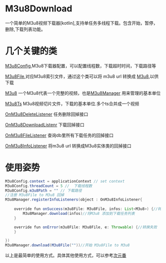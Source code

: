 # M3u8Download
一个简单的M3u8视频下载器[kotlin],支持单任务多线程下载。包含开始，暂停，删除,下载列表功能。

几个关键的类
========

[M3u8Config](https://github.com/fanchen001/M3u8Download/blob/master/app/src/main/java/com/fanchen/m3u8/M3u8Config.kt),M3u8下载器配置，可以配置线程数，下载超时时间，下载路径等

[M3u8File](https://github.com/fanchen001/M3u8Download/blob/master/app/src/main/java/com/fanchen/m3u8/bean/M3u8File.kt),对应M3u8索引文件，通过这个类可以将 m3u8 url 转换成 [M3u8](https://github.com/fanchen001/M3u8Download/blob/master/app/src/main/java/com/fanchen/m3u8/bean/M3u8.kt),以供下载

[M3u8](https://github.com/fanchen001/M3u8Download/blob/master/app/src/main/java/com/fanchen/m3u8/bean/M3u8.kt) 一个M3u8代表一个完整的视频，也是[M3u8Manager](https://github.com/fanchen001/M3u8Download/blob/master/app/src/main/java/com/fanchen/m3u8/M3u8Manager.kt) 用来管理的基本单位

[M3u8Ts](https://github.com/fanchen001/M3u8Download/blob/master/app/src/main/java/com/fanchen/m3u8/bean/M3u8Ts.kt) M3u8视频切片文件，下载的基本单位.多个ts合并成一个视频

[OnM3u8DeleteListener](https://github.com/fanchen001/M3u8Download/blob/master/app/src/main/java/com/fanchen/m3u8/listener/OnM3u8DeleteListener.kt) 任务删除回掉接口

[OnM3u8DownloadListenr](https://github.com/fanchen001/M3u8Download/blob/master/app/src/main/java/com/fanchen/m3u8/listener/OnM3u8DownloadListenr.kt) 下载回掉接口

[OnM3u8FileListener](https://github.com/fanchen001/M3u8Download/blob/master/app/src/main/java/com/fanchen/m3u8/listener/OnM3u8FileListener.kt) 查询db里所有下载任务的回掉接口

[OnM3u8InfoListener](https://github.com/fanchen001/M3u8Download/blob/master/app/src/main/java/com/fanchen/m3u8/listener/OnM3u8InfoListener.kt) 将m3u8 url 转换成M3u8实体类的回掉接口

使用姿势
========
 ```java
 M3u8Config.context = applicationContext // set context
 M3u8Config.threadCount = 5 //  下载线程数
 M3u8Config.m3u8Path = "" // 下载路径
 //注册 M3u8File to M3u8 回掉
 M3u8Manager.registerInfoListeners(object : OnM3u8InfoListener{
            
     override fun onSuccess(m3u8File: M3u8File, infos: List<M3u8>) {//转换成功
         M3u8Manager.download(infos)//将M3u8 添加到下载任务列表
     }

     override fun onError(m3u8File: M3u8File, e: Throwable) {//转换失败
     }

 })
 M3u8Manager.download(M3u8File(""))//开始 M3u8File to M3u8
  ```
 
 以上是最简单的使用方式。具体其他使用方式，可以参考[次元番](https://github.com/fanchen001/Bangumi)
 
